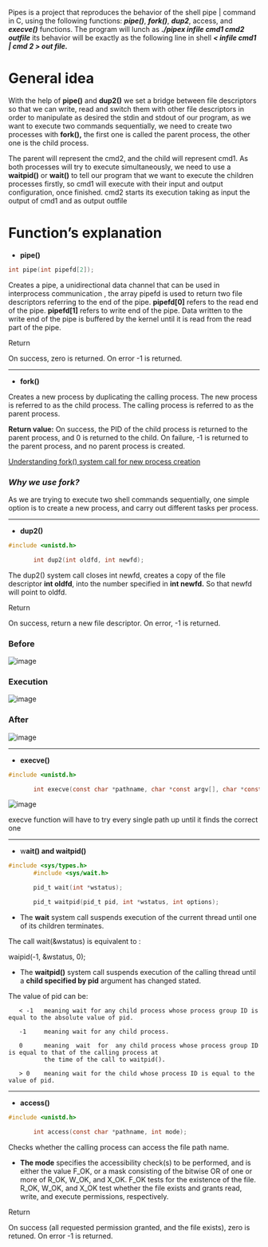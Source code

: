Pipes is a project that reproduces the behavior of the shell pipe | command in C, using the following functions: ***pipe()***, ***fork()***, ***dup2***, access, and ***execve()*** functions. The program will lunch as ***./pipex infile cmd1 cmd2 outfile*** its behavior will be exactly as the following line in shell ***< infile cmd1 | cmd 2 > out file.***

# General idea

With the help of **pipe()** and **dup2()** we set a bridge between file descriptors so that we can write, read and switch them with other file descriptors in order to manipulate as desired the stdin and stdout of our program, as we want to execute two commands sequentially, we need to create two processes with **fork(),** the first one is called the parent process, the other one is the child process.

The parent will represent the cmd2, and the child will represent cmd1. As both processes will try to execute simultaneously, we need to use a **waitpid()** or **wait()** to tell our program that we want to execute the children processes firstly, so cmd1 will execute with their input and output configuration, once finished. cmd2 starts its execution taking as input the output of cmd1 and as output outfile 

# Function’s explanation

- **pipe()**

```c
int pipe(int pipefd[2]);
```

Creates a pipe, a unidirectional data channel that can be used in interprocess communication , the array pipefd is used to return two file descriptors referring to the end of the pipe. **pipefd[0]** refers to the read end of the pipe. **pipefd[1]** refers to write end of the pipe. Data written to the write end of the pipe is buffered by the kernel until it is read from the read part of the pipe. 

Return

On success, zero is returned. On error -1 is returned.

---

- **fork()**

Creates a new process by duplicating the calling process. The new process is referred to as the child process. The calling process is referred to as the parent process.

**Return value:** On success, the PID of the child process is returned to the parent process, and 0 is returned to the child. On failure, -1 is returned to the parent process, and no parent process is created. 

[Understanding fork() system call for new process creation](https://www.youtube.com/watch?v=PwxTbksJ2fo)

### *Why we use fork?*

As we are trying to execute two shell commands sequentially, one simple option is to create a new process, and carry out different tasks per process.  

---

- **dup2()**

```c
#include <unistd.h>

       int dup2(int oldfd, int newfd);
```

The dup2() system call closes int newfd, creates a copy of the file descriptor **int oldfd**, into the number specified in **int newfd.**  So that newfd will point to oldfd.

Return

On success, return a new file descriptor. On error, -1 is returned.

### Before

![image](https://user-images.githubusercontent.com/53409722/159450342-9eb86431-c1e0-4f67-b73d-c30849d2ebdd.png)

### Execution

![image](https://user-images.githubusercontent.com/53409722/159450399-b6676241-9fb3-4bab-85f3-a1a2e5fe610c.png)

### After

![image](https://user-images.githubusercontent.com/53409722/159450486-1ff505f5-d104-4d31-83ab-76b92fc9419d.png)

---

- **execve()**

```c
#include <unistd.h>

       int execve(const char *pathname, char *const argv[], char *const envp[]);
```

![image](https://user-images.githubusercontent.com/53409722/159450912-3963c697-9b51-46ec-b757-0231304e572c.png)

execve function will have to try every single path up until it finds the correct one

---

- w**ait() and waitpid()**

```c
#include <sys/types.h>
       #include <sys/wait.h>

       pid_t wait(int *wstatus);

       pid_t waitpid(pid_t pid, int *wstatus, int options);
```

- The **wait** system call suspends execution of the current thread until one of its children terminates.

The call wait(&wstatus) is equivalent to :

waipid(-1, &wstatus, 0);

- The **waitpid()** system call suspends execution of the calling thread until a **child specified by pid** argument has changed stated.

The value of pid can be:

```
   < -1   meaning wait for any child process whose process group ID is equal to the absolute value of pid.

   -1     meaning wait for any child process.

   0      meaning  wait  for  any child process whose process group ID is equal to that of the calling process at
          the time of the call to waitpid().

   > 0    meaning wait for the child whose process ID is equal to the value of pid.

```

---

- **access()**

```c
#include <unistd.h>

       int access(const char *pathname, int mode);
```

Checks whether the calling process can access the file path name.

- **The mode** specifies the accessibility check(s) to be performed, and is either the value F_OK, or  a  mask  consisting  of  the bitwise OR of one or more of R_OK, W_OK, and X_OK.  F_OK tests for the existence of the file.
R_OK, W_OK, and X_OK test whether the file exists and grants read, write,  and  execute  permissions,  respectively.

Return

On success (all requested permission granted, and the file exists), zero is retuned. On error -1 is returned.
